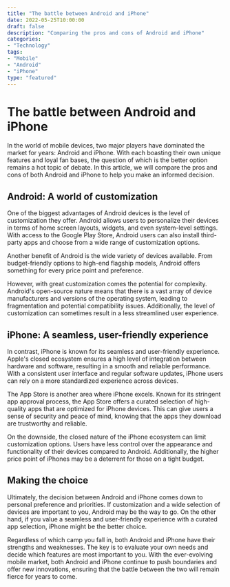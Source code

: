 ```yaml
--- 
title: "The battle between Android and iPhone"
date: 2022-05-25T10:00:00
draft: false
description: "Comparing the pros and cons of Android and iPhone"
categories:
- "Technology"
tags:
- "Mobile"
- "Android"
- "iPhone"
type: "featured"
--- 
```


# The battle between Android and iPhone

In the world of mobile devices, two major players have dominated the market for years: Android and iPhone. With each boasting their own unique features and loyal fan bases, the question of which is the better option remains a hot topic of debate. In this article, we will compare the pros and cons of both Android and iPhone to help you make an informed decision.

## Android: A world of customization

One of the biggest advantages of Android devices is the level of customization they offer. Android allows users to personalize their devices in terms of home screen layouts, widgets, and even system-level settings. With access to the Google Play Store, Android users can also install third-party apps and choose from a wide range of customization options.

Another benefit of Android is the wide variety of devices available. From budget-friendly options to high-end flagship models, Android offers something for every price point and preference.

However, with great customization comes the potential for complexity. Android's open-source nature means that there is a vast array of device manufacturers and versions of the operating system, leading to fragmentation and potential compatibility issues. Additionally, the level of customization can sometimes result in a less streamlined user experience.

## iPhone: A seamless, user-friendly experience

In contrast, iPhone is known for its seamless and user-friendly experience. Apple's closed ecosystem ensures a high level of integration between hardware and software, resulting in a smooth and reliable performance. With a consistent user interface and regular software updates, iPhone users can rely on a more standardized experience across devices.

The App Store is another area where iPhone excels. Known for its stringent app approval process, the App Store offers a curated selection of high-quality apps that are optimized for iPhone devices. This can give users a sense of security and peace of mind, knowing that the apps they download are trustworthy and reliable.

On the downside, the closed nature of the iPhone ecosystem can limit customization options. Users have less control over the appearance and functionality of their devices compared to Android. Additionally, the higher price point of iPhones may be a deterrent for those on a tight budget.

## Making the choice

Ultimately, the decision between Android and iPhone comes down to personal preference and priorities. If customization and a wide selection of devices are important to you, Android may be the way to go. On the other hand, if you value a seamless and user-friendly experience with a curated app selection, iPhone might be the better choice.

Regardless of which camp you fall in, both Android and iPhone have their strengths and weaknesses. The key is to evaluate your own needs and decide which features are most important to you. With the ever-evolving mobile market, both Android and iPhone continue to push boundaries and offer new innovations, ensuring that the battle between the two will remain fierce for years to come.
